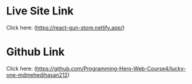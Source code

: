 # Live Site Link

Click here: (https://react-gun-store.netlify.app/)

# Github Link

Click here: (https://github.com/Programming-Hero-Web-Course4/lucky-one-mdmehedihasan212)
